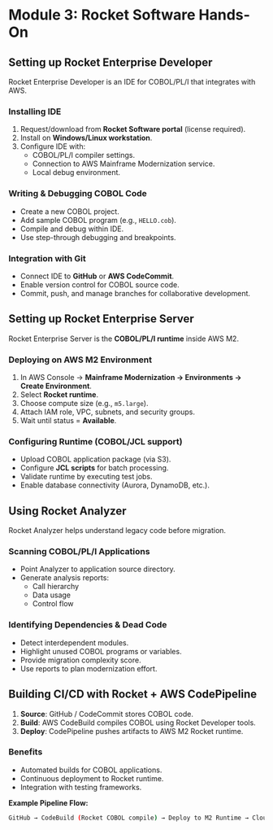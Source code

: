 # Module 3: Rocket Software Hands-On

## Setting up Rocket Enterprise Developer
Rocket Enterprise Developer is an IDE for COBOL/PL/I that integrates with AWS.

### Installing IDE
1. Request/download from **Rocket Software portal** (license required).  
2. Install on **Windows/Linux workstation**.  
3. Configure IDE with:
   - COBOL/PL/I compiler settings.  
   - Connection to AWS Mainframe Modernization service.  
   - Local debug environment.  

### Writing & Debugging COBOL Code
- Create a new COBOL project.  
- Add sample COBOL program (e.g., `HELLO.cob`).  
- Compile and debug within IDE.  
- Use step-through debugging and breakpoints.  

### Integration with Git
- Connect IDE to **GitHub** or **AWS CodeCommit**.  
- Enable version control for COBOL source code.  
- Commit, push, and manage branches for collaborative development.  

## Setting up Rocket Enterprise Server
Rocket Enterprise Server is the **COBOL/PL/I runtime** inside AWS M2.

### Deploying on AWS M2 Environment
1. In AWS Console → **Mainframe Modernization → Environments → Create Environment**.  
2. Select **Rocket runtime**.  
3. Choose compute size (e.g., `m5.large`).  
4. Attach IAM role, VPC, subnets, and security groups.  
5. Wait until status = **Available**.  

### Configuring Runtime (COBOL/JCL support)
- Upload COBOL application package (via S3).  
- Configure **JCL scripts** for batch processing.  
- Validate runtime by executing test jobs.  
- Enable database connectivity (Aurora, DynamoDB, etc.).  

##  Using Rocket Analyzer
Rocket Analyzer helps understand legacy code before migration.

### Scanning COBOL/PL/I Applications
- Point Analyzer to application source directory.  
- Generate analysis reports:  
  - Call hierarchy  
  - Data usage  
  - Control flow  

### Identifying Dependencies & Dead Code
- Detect interdependent modules.  
- Highlight unused COBOL programs or variables.  
- Provide migration complexity score.  
- Use reports to plan modernization effort.  

## Building CI/CD with Rocket + AWS CodePipeline
1. **Source**: GitHub / CodeCommit stores COBOL code.  
2. **Build**: AWS CodeBuild compiles COBOL using Rocket Developer tools.  
3. **Deploy**: CodePipeline pushes artifacts to AWS M2 Rocket runtime.  

### Benefits
- Automated builds for COBOL applications.  
- Continuous deployment to Rocket runtime.  
- Integration with testing frameworks.  

**Example Pipeline Flow:**
```bash
GitHub → CodeBuild (Rocket COBOL compile) → Deploy to M2 Runtime → CloudWatch Monitoring
```


